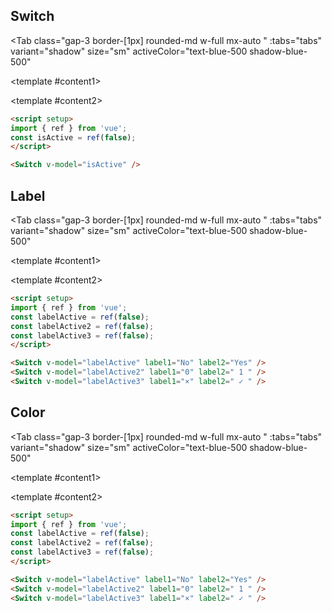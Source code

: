 <script setup>
import { ref } from 'vue';
const isActive = ref(false);
const labelActive = ref(false);
const labelActive2 = ref(false);
const labelActive3 = ref(false);
const ColorActive1 = ref(true);
const ColorActive2 = ref(true);
const ColorActive3 = ref(true);
const ColorActive4 = ref(true);
const ColorActive5 = ref(true);
const ColorActive6 = ref(true);




const tabs = [
  { label: 'UI', value: 1, content: '' },
  { label: 'Props', value: 2, content: ''}

];
</script>


## Switch



<Tab 
   class="gap-3 border-[1px]  rounded-md w-full mx-auto "
    :tabs="tabs" 
    variant="shadow"
    size="sm"
    activeColor="text-blue-500 shadow-blue-500"
  >
<template #content1>

<div class="  p-6 rounded-lg   flex justify-center items-center ">
<Switch v-model="isActive" />
</div>
</template>


  <template #content2>

  ```md
<script setup>
import { ref } from 'vue';
const isActive = ref(false);
</script>

<Switch v-model="isActive" />

```
  </template>


</Tab>




## Label



<Tab 
   class="gap-3 border-[1px]  rounded-md w-full mx-auto "
    :tabs="tabs" 
    variant="shadow"
    size="sm"
    activeColor="text-blue-500 shadow-blue-500"
  >
<template #content1>

<div class="  p-6 rounded-lg   flex justify-center items-center flex-col gap-4 ">
<Switch v-model="labelActive" label1="No" label2="Yes"  />
<Switch v-model="labelActive2" label1="0" label2=" 1 " />
<Switch v-model="labelActive3" label1="×" label2=" ✓ " />

</div>
</template>


  <template #content2>

  ```md
<script setup>
import { ref } from 'vue';
const labelActive = ref(false);
const labelActive2 = ref(false);
const labelActive3 = ref(false);
</script>

<Switch v-model="labelActive" label1="No" label2="Yes" />
<Switch v-model="labelActive2" label1="0" label2=" 1 " />
<Switch v-model="labelActive3" label1="×" label2=" ✓ " />


```
  </template>

</Tab>






## Color



<Tab 
   class="gap-3 border-[1px]  rounded-md w-full mx-auto "
    :tabs="tabs" 
    variant="shadow"
    size="sm"
    activeColor="text-blue-500 shadow-blue-500"
  >
<template #content1>



<div class="grid grid-cols-2 grid-rows-3 gap-3 justify-items-center">

<Switch v-model="ColorActive1"   activeColor="bg-pink-500" inactiveColor="bg-pink-950"/>
<Switch v-model="ColorActive2"  activeColor="bg-cyan-500" inactiveColor="bg-cyan-950" />
<Switch v-model="ColorActive3" activeColor="bg-green-500" inactiveColor="bg-green-950" />
<Switch v-model="ColorActive4"  activeColor="bg-yellow-500" inactiveColor="bg-yellow-950"/>
<Switch v-model="ColorActive5"  activeColor="bg-rose-500" inactiveColor="bg-rose-950"/>
<Switch v-model="ColorActive6"  activeColor="bg-purple-500" inactiveColor="bg-purple-950" />


</div>
</template>


  <template #content2>

  ```md
<script setup>
import { ref } from 'vue';
const labelActive = ref(false);
const labelActive2 = ref(false);
const labelActive3 = ref(false);
</script>

<Switch v-model="labelActive" label1="No" label2="Yes" />
<Switch v-model="labelActive2" label1="0" label2=" 1 " />
<Switch v-model="labelActive3" label1="×" label2=" ✓ " />


```
  </template>


</Tab>